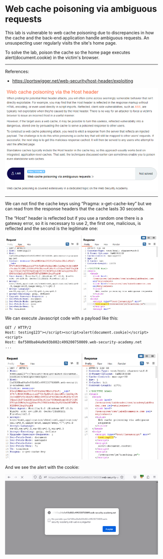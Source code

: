 
# Web cache poisoning via ambiguous requests

This lab is vulnerable to web cache poisoning due to discrepancies in how the cache and the back-end application handle ambiguous requests. An unsuspecting user regularly visits the site's home page.

To solve the lab, poison the cache so the home page executes alert(document.cookie) in the victim's browser.

---------------------------------------------

References: 

- https://portswigger.net/web-security/host-header/exploiting



![img](images/Web%20cache%20poisoning%20via%20ambiguous%20requests/1.png)

---------------------------------------------

We can not find the cache keys using “Pragma: x-get-cache-key” but we can read from the response headers that the cache lasts 30 seconds. 

The “Host” header is reflected but if you use a random one there is a gateway error, so it is necessary to use 2, the first one, malicious, is reflected and the second is the legitimate one:



![img](images/Web%20cache%20poisoning%20via%20ambiguous%20requests/2.png)


We can execute Javascript code with a payload like this:

```
GET / HTTP/2
Host: testing123"></script><script>alert(document.cookie)</script><script>
Host: 0af500ba04a9e93b802c499200750009.web-security-academy.net
...
```



![img](images/Web%20cache%20poisoning%20via%20ambiguous%20requests/3.png)


And we see the alert with the cookie:



![img](images/Web%20cache%20poisoning%20via%20ambiguous%20requests/4.png)